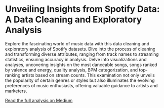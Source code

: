 # Unveiling Insights from Spotify Data: A Data Cleaning and Exploratory Analysis

Explore the fascinating world of music data with this data cleaning and exploratory analysis of Spotify datasets. Dive into the process of cleaning and transforming diverse attributes, ranging from track names to streaming statistics, ensuring accuracy in analysis. Delve into visualizations and analyses, uncovering insights on the most danceable songs, songs ranked by valence and energy, quality analysis, BPM categorization, and top-ranking artists based on stream counts. This examination not only unveils the popularity of certain genres or styles but also illuminates the evolving preferences of music enthusiasts, offering valuable guidance to artists and marketers.

[Read the full analysis on Medium](https://medium.com/@navalesnahuel/unveiling-insights-from-spotify-data-a-data-cleaning-and-exploratory-analysisdata-cleaning-and-eda-62514f4b44d5)
